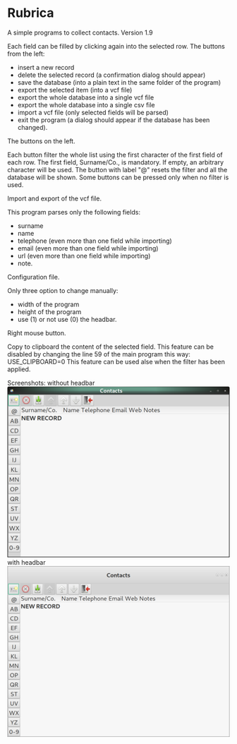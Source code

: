 # Rubrica
A simple programs to collect contacts. Version 1.9


Each field can be filled by clicking again into the selected row.
The buttons from the left:
- insert a new record
- delete the selected record (a confirmation dialog should appear)
- save the database (into a plain text in the same folder of the program)
- export the selected item (into a vcf file)
- export the whole database into a single vcf file
- export the whole database into a single csv file
- import a vcf file (only selected fields will be parsed)
- exit the program (a dialog should appear if the database has been changed).


The buttons on the left.

Each button filter the whole list using the first character of the first field of each row.
The first field, Surname/Co., is mandatory. If empty, an arbitrary character will be used.
The button with label "@" resets the filter and all the database will be shown.
Some buttons can be pressed only when no filter is used.


Import and export of the vcf file.

This program parses only the following fields:
- surname
- name
- telephone (even more than one field while importing)
- email (even more than one field while importing)
- url (even more than one field while importing)
- note.


Configuration file.

Only three option to change manually:
- width of the program
- height of the program
- use (1) or not use (0) the headbar.


Right mouse button.

Copy to clipboard the content of the selected field.
This feature can be disabled by changing the line 59 of the main program this way:
USE_CLIPBOARD=0
This feature can be used alse when the filter has been applied.

Screenshots:
without headbar
![My image](https://github.com/frank038/Rubrica/blob/master/Image1.png)
with headbar
![My image](https://github.com/frank038/Rubrica/blob/master/Image2.png)
